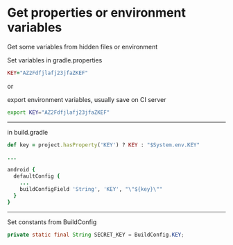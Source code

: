 # Get properties or environment variables

Get some variables from hidden files or environment

Set variables in gradle.properties
```ruby
KEY="AZ2Fdfjlafj23jfaZKEF"
```
or

export environment variables, usually save on CI server
```bash
export KEY="AZ2Fdfjlafj23jfaZKEF"
```
---

in build.gradle
```ruby
def key = project.hasProperty('KEY') ? KEY : "$System.env.KEY"

...

android {
  defaultConfig {
    ...
    buildConfigField 'String', 'KEY', "\"${key}\""
  }
}
```
---

Set constants from BuildConfig
```java
private static final String SECRET_KEY = BuildConfig.KEY;
```
